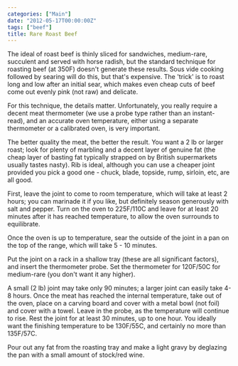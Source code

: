 ```yaml
---
categories: ["Main"]
date: "2012-05-17T00:00:00Z"
tags: ["beef"]
title: Rare Roast Beef
---
```



The ideal of roast beef is thinly sliced for sandwiches, medium-rare, succulent and served with horse radish, but the standard technique for roasting beef (at 350F) doesn't generate these results.  Sous vide cooking followed by searing will do this, but that's expensive.  The 'trick' is to roast long and low after an initial sear, which makes even cheap cuts of beef come out evenly pink (not raw) and delicate.

For this technique, the details matter.  Unfortunately, you really require a decent meat thermometer (we use a probe type rather than an instant-read), and an accurate oven temperature, either using a separate thermometer or a calibrated oven, is very important.

The better quality the meat, the better the result.  You want a 2 lb or larger roast; look for plenty of marbling and a decent layer of genuine fat (the cheap layer of basting fat typically strapped on by British supermarkets usually tastes nasty).  Rib is ideal, although you can use a cheaper joint provided you pick a good one - chuck, blade, topside, rump, sirloin, etc, are all good.

First, leave the joint to come to room temperature, which will take at least 2 hours; you can marinade it if you like, but definitely season generously with salt and pepper.  Turn on the oven to 225F/110C and leave for at least 20 minutes after it has reached temperature, to allow the oven surrounds to equilibrate.  

Once the oven is up to temperature, sear the outside of the joint in a pan on the top of the range, which will take 5 - 10 minutes.

Put the joint on a rack in a shallow tray (these are all significant factors), and insert the thermometer probe.  Set the thermometer for  120F/50C for medium-rare (you don't want it any higher).

A small (2 lb) joint may take only 90 minutes; a larger joint can easily take 4-8 hours.  Once the meat has reached the internal temperature, take out of the oven, place on a carving board and cover with a metal bowl (not foil) and cover with a towel.  Leave in the probe, as the temperature will continue to rise.  Rest the joint for at least 30 minutes, up to one hour.  You ideally want the finishing temperature to be 130F/55C, and certainly no more than 135F/57C.

Pour out any fat from the roasting tray and make a light gravy by deglazing the pan with a small amount of stock/red wine.
